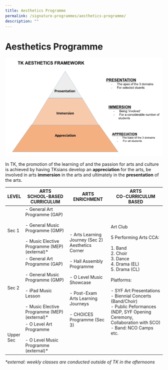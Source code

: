 ```yaml
---
title: Aesthetics Programme
permalink: /signature-programmes/aesthetics-programme/
description: ""
---
```

# Aesthetics Programme

![](/images/Signature%20Programmes/aest.png)

In TK, the promotion of the learning of and the passion for arts and culture is achieved by having TKsians develop an **appreciation** for the arts, be involved in arts **immersion** in the arts and ultimately in the **presentation** of the arts.

<table>
<thead>
  <tr>
    <th>LEVEL</th>
    <th>ARTS<br>SCHOOL-BASED CURRICULUM</th>
    <th>ARTS<br>ENRICHMENT</th>
    <th>ARTS<br>CO-CURRICULUM BASED</th>
  </tr>
</thead>
<tbody>
  <tr>
    <td>Sec 1</td>
    <td>- General Art Programme (GAP)<br><br>- General Music Programme (GMP)<br><br>- Music Elective Programme (MEP) (external)*</td>
    <td rowspan="3">- Arts Learning Journey (Sec 2)<br>Aesthetics Corner<br><br>- Hall Assembly Programme<br><br>- O Level Music Showcase<br><br>- Post-Exam Arts Learning Journeys<br><br>- CHOICES Programme (Sec 3)</td>
    <td rowspan="3">Art Club<br><br>5 Performing Arts CCA:<br><br>1. Band<br>2. Choir<br>3. Dance<br>4. Drama (EL)<br>5. Drama (CL)<br><br>Platforms:<br><br>- SYF Art Presentations<br>- Biennial Concerts (Band/Choir)<br>- Public Peformances (NDP, SYF Opening Ceremony, Collaboration with SCO)<br>- Band: NCO Camps etc.</td>
  </tr>
  <tr>
    <td>Sec 2</td>
    <td>- General Art Programme (GAP)<br><br>- General Music Programme (GMP)<br><br>- iPad Music Lesson<br><br>- Music Elective Programme (MEP) (external)*</td>
  </tr>
  <tr>
    <td>Upper<br>Sec</td>
    <td>- O Level Art Programme<br><br>- O Level Music Programme (external)*</td>
  </tr>
</tbody>
</table>

_\*external: weekly classes are conducted outside of TK in the afternoons_